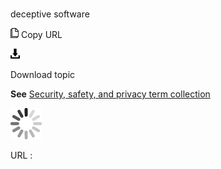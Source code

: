 # 

deceptive software

![Copy URL](media/decrement/Copy.png)
Copy URL

![Download](media/decrement/Download.png)

Download topic

**See** [Security, safety, and privacy term collection](https://worldready.cloudapp.net/Styleguide/Read?id=2700&topicid=26894)

![In progress](media/decrement/activity-large.gif)

URL :
